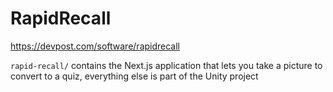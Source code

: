 # RapidRecall

<https://devpost.com/software/rapidrecall>

`rapid-recall/` contains the Next.js application that lets you take a picture to convert to a quiz, everything else is part of the Unity project
